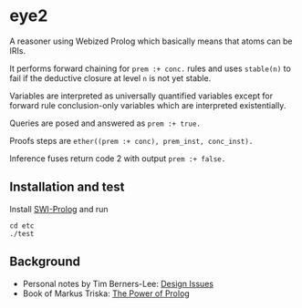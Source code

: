 # eye2

A reasoner using Webized Prolog which basically means that atoms can be IRIs.

It performs forward chaining for `prem :+ conc.` rules and uses `stable(n)` to fail
if the deductive closure at level `n` is not yet stable.

Variables are interpreted as universally quantified variables except for forward rule
conclusion-only variables which are interpreted existentially.

Queries are posed and answered as `prem :+ true.`

Proofs steps are `ether((prem :+ conc), prem_inst, conc_inst).`

Inference fuses return code 2 with output `prem :+ false.`

## Installation and test

Install [SWI-Prolog](https://www.swi-prolog.org/Download.html) and run

```
cd etc
./test
```

## Background

- Personal notes by Tim Berners-Lee: [Design Issues](https://www.w3.org/DesignIssues/)
- Book of Markus Triska: [The Power of Prolog](https://www.metalevel.at/prolog)
